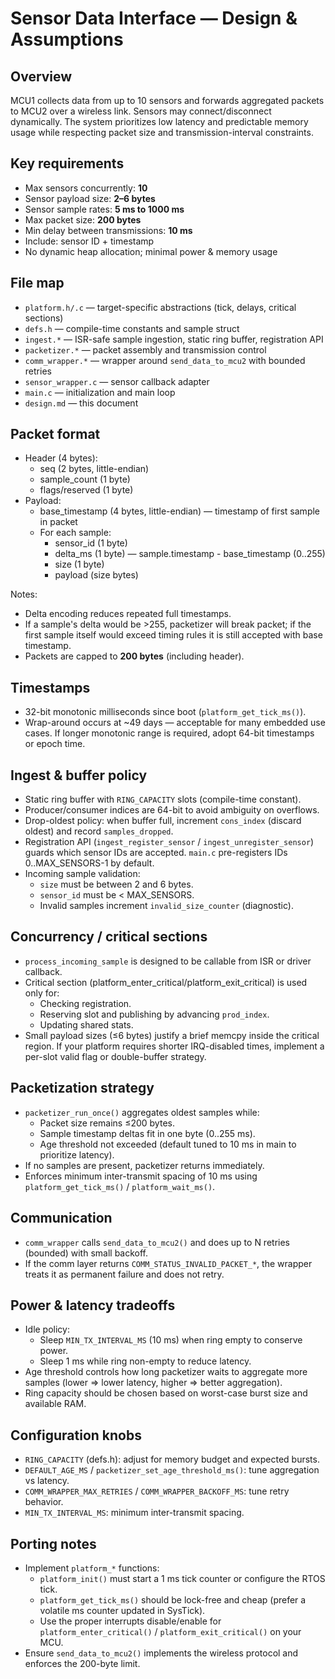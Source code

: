 # Sensor Data Interface — Design & Assumptions

## Overview
MCU1 collects data from up to 10 sensors and forwards aggregated packets to MCU2 over a wireless link. Sensors may connect/disconnect dynamically. The system prioritizes low latency and predictable memory usage while respecting packet size and transmission-interval constraints.

## Key requirements
- Max sensors concurrently: **10**
- Sensor payload size: **2–6 bytes**
- Sensor sample rates: **5 ms to 1000 ms**
- Max packet size: **200 bytes**
- Min delay between transmissions: **10 ms**
- Include: sensor ID + timestamp
- No dynamic heap allocation; minimal power & memory usage

## File map
- `platform.h/.c` — target-specific abstractions (tick, delays, critical sections)
- `defs.h` — compile-time constants and sample struct
- `ingest.*` — ISR-safe sample ingestion, static ring buffer, registration API
- `packetizer.*` — packet assembly and transmission control
- `comm_wrapper.*` — wrapper around `send_data_to_mcu2` with bounded retries
- `sensor_wrapper.c` — sensor callback adapter
- `main.c` — initialization and main loop
- `design.md` — this document

## Packet format
- Header (4 bytes):
  - seq (2 bytes, little-endian)
  - sample_count (1 byte)
  - flags/reserved (1 byte)
- Payload:
  - base_timestamp (4 bytes, little-endian) — timestamp of first sample in packet
  - For each sample:
    - sensor_id (1 byte)
    - delta_ms (1 byte) — sample.timestamp - base_timestamp (0..255)
    - size (1 byte)
    - payload (size bytes)

Notes:
- Delta encoding reduces repeated full timestamps.
- If a sample's delta would be >255, packetizer will break packet; if the first sample itself would exceed timing rules it is still accepted with base timestamp.
- Packets are capped to **200 bytes** (including header).

## Timestamps
- 32-bit monotonic milliseconds since boot (`platform_get_tick_ms()`).
- Wrap-around occurs at ~49 days — acceptable for many embedded use cases. If longer monotonic range is required, adopt 64-bit timestamps or epoch time.

## Ingest & buffer policy
- Static ring buffer with `RING_CAPACITY` slots (compile-time constant).
- Producer/consumer indices are 64-bit to avoid ambiguity on overflows.
- Drop-oldest policy: when buffer full, increment `cons_index` (discard oldest) and record `samples_dropped`.
- Registration API (`ingest_register_sensor` / `ingest_unregister_sensor`) guards which sensor IDs are accepted. `main.c` pre-registers IDs 0..MAX_SENSORS-1 by default.
- Incoming sample validation:
  - `size` must be between 2 and 6 bytes.
  - `sensor_id` must be < MAX_SENSORS.
  - Invalid samples increment `invalid_size_counter` (diagnostic).

## Concurrency / critical sections
- `process_incoming_sample` is designed to be callable from ISR or driver callback.
- Critical section (platform_enter_critical/platform_exit_critical) is used only for:
  - Checking registration.
  - Reserving slot and publishing by advancing `prod_index`.
  - Updating shared stats.
- Small payload sizes (≤6 bytes) justify a brief memcpy inside the critical region. If your platform requires shorter IRQ-disabled times, implement a per-slot valid flag or double-buffer strategy.

## Packetization strategy
- `packetizer_run_once()` aggregates oldest samples while:
  - Packet size remains ≤200 bytes.
  - Sample timestamp deltas fit in one byte (0..255 ms).
  - Age threshold not exceeded (default tuned to 10 ms in main to prioritize latency).
- If no samples are present, packetizer returns immediately.
- Enforces minimum inter-transmit spacing of 10 ms using `platform_get_tick_ms()` / `platform_wait_ms()`.

## Communication
- `comm_wrapper` calls `send_data_to_mcu2()` and does up to N retries (bounded) with small backoff.
- If the comm layer returns `COMM_STATUS_INVALID_PACKET_*`, the wrapper treats it as permanent failure and does not retry.

## Power & latency tradeoffs
- Idle policy:
  - Sleep `MIN_TX_INTERVAL_MS` (10 ms) when ring empty to conserve power.
  - Sleep 1 ms while ring non-empty to reduce latency.
- Age threshold controls how long packetizer waits to aggregate more samples (lower => lower latency, higher => better aggregation).
- Ring capacity should be chosen based on worst-case burst size and available RAM.

## Configuration knobs
- `RING_CAPACITY` (defs.h): adjust for memory budget and expected bursts.
- `DEFAULT_AGE_MS` / `packetizer_set_age_threshold_ms()`: tune aggregation vs latency.
- `COMM_WRAPPER_MAX_RETRIES` / `COMM_WRAPPER_BACKOFF_MS`: tune retry behavior.
- `MIN_TX_INTERVAL_MS`: minimum inter-transmit spacing.

## Porting notes
- Implement `platform_*` functions:
  - `platform_init()` must start a 1 ms tick counter or configure the RTOS tick.
  - `platform_get_tick_ms()` should be lock-free and cheap (prefer a volatile ms counter updated in SysTick).
  - Use the proper interrupts disable/enable for `platform_enter_critical()` / `platform_exit_critical()` on your MCU.
- Ensure `send_data_to_mcu2()` implements the wireless protocol and enforces the 200-byte limit.